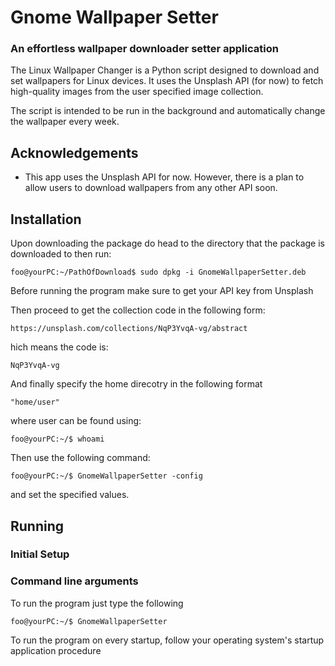 
# Gnome Wallpaper Setter

### An effortless wallpaper downloader setter application


The Linux Wallpaper Changer is a Python script designed to download and set wallpapers for Linux devices. It uses the Unsplash API (for now) to fetch high-quality images from the user specified image collection.

The script is intended to be run in the background and automatically change the wallpaper every week.
## Acknowledgements

 - This app uses the Unsplash API for now. However, there is a plan to allow users to download wallpapers from any other API soon.

## Installation

Upon downloading the package do head to the directory that the package is downloaded to then run:

```console
foo@yourPC:~/PathOfDownload$ sudo dpkg -i GnomeWallpaperSetter.deb
```

Before running the program make sure to get your API key from Unsplash

Then proceed to get the collection code in the following form:

```console
https://unsplash.com/collections/NqP3YvqA-vg/abstract
```
hich means the code is:

```console
NqP3YvqA-vg
```

And finally specify the home direcotry in the following format

```console
"home/user"
```

where user can be found using:

```console
foo@yourPC:~/$ whoami
```

Then use the following command:

```console
foo@yourPC:~/$ GnomeWallpaperSetter -config
```

and set the specified values.


## Running

### Initial Setup

### Command line arguments

To run the program just type the following

```console
foo@yourPC:~/$ GnomeWallpaperSetter
```

To run the program on every startup, follow your operating system's startup application procedure